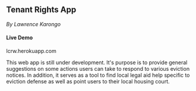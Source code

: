 ## Tenant Rights App

*By Lawrence Karongo*

#### Live Demo
lcrw.herokuapp.com


This web app is still under development.
It's purpose is to provide general suggestions on some actions
users can take to respond to various eviction notices. In addition, it serves as a
tool to find local legal aid help specific to eviction defense as well as point users to their
local housing court.